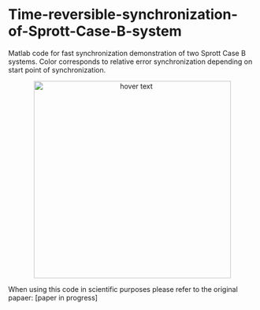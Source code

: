 # Time-reversible-synchronization-of-Sprott-Case-B-system
Matlab code for fast synchronization demonstration of two Sprott Case B systems. Color corresponds to relative error synchronization depending on start point of synchronization.

<p align="center">
  <img src="plot.png" width="400" title="hover text">
</p>

When using this code in scientific purposes please refer to the original papaer:
[paper in progress]

